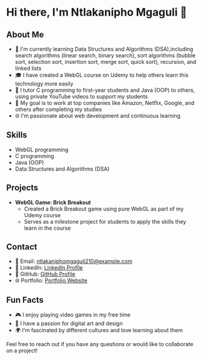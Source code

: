 # Hi there, I'm Ntlakanipho Mgaguli 👋

## About Me
- 🌱 I'm currently learning Data Structures and Algorithms (DSA),including search algorithms (linear search, binary search), sort algorithms (bubble sort, selection sort, insertion sort, merge sort, quick sort), recursion, and linked lists
- 🎓 I have created a WebGL course on Udemy to help others learn this technology more easily
- 🏫 I tutor C programming to first-year students and Java (OOP) to others, using private YouTube videos to support my students
- 🚀 My goal is to work at top companies like Amazon, Netflix, Google, and others after completing my studies
- 🌐 I'm passionate about web development and continuous learning

## Skills
- WebGL programming
- C programming
- Java (OOP)
- Data Structures and Algorithms (DSA)

## Projects
- **WebGL Game: Brick Breakout**
  - Created a Brick Breakout game using pure WebGL as part of my Udemy course
  - Serves as a milestone project for students to apply the skills they learn in the course

## Contact
- 📧 Email: ntlakaniphomgaguli210@example.com
- 🔗 LinkedIn: [LinkedIn Profile](https://www.linkedin.com/in/ntlakanipho-mgaguli/)
- 🐙 GitHub: [GitHub Profile](https://github.com/2Ntlaks)
- 🌐 Portfolio: [Portfolio Website](https://master--ntlakaniphomgaguli.netlify.app/)

## Fun Facts
- 🎮 I enjoy playing video games in my free time
- 🎨 I have a passion for digital art and design
- 🌍 I'm fascinated by different cultures and love learning about them

Feel free to reach out if you have any questions or would like to collaborate on a project!
